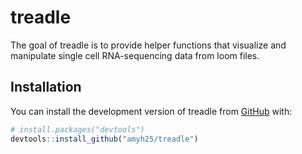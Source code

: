 
<!-- README.md is generated from README.Rmd. Please edit that file -->

# treadle

<!-- badges: start -->

<!-- badges: end -->

The goal of treadle is to provide helper functions that visualize and
manipulate single cell RNA-sequencing data from loom files.

## Installation

You can install the development version of treadle from
[GitHub](https://github.com/) with:

``` r
# install.packages("devtools")
devtools::install_github("amyh25/treadle")
```

<!-- ## Example -->

<!-- This is a basic example which shows you how to solve a common problem: -->

<!-- ```{r example} -->

<!-- library(treadle) -->

<!-- ## basic example code -->

<!-- ``` -->
